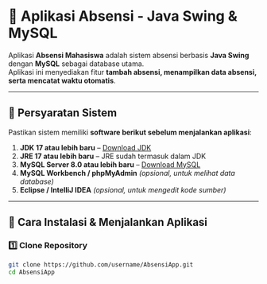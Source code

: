 # 📝 Aplikasi Absensi - Java Swing & MySQL

Aplikasi **Absensi Mahasiswa** adalah sistem absensi berbasis **Java Swing** dengan **MySQL** sebagai database utama.  
Aplikasi ini menyediakan fitur **tambah absensi, menampilkan data absensi, serta mencatat waktu otomatis**.

---

## 🚀 **Persyaratan Sistem**
Pastikan sistem memiliki **software berikut sebelum menjalankan aplikasi**:
1. **JDK 17 atau lebih baru** – [Download JDK](https://www.oracle.com/java/technologies/javase-downloads.html)
2. **JRE 17 atau lebih baru** – JRE sudah termasuk dalam JDK
3. **MySQL Server 8.0 atau lebih baru** – [Download MySQL](https://dev.mysql.com/downloads/)
4. **MySQL Workbench / phpMyAdmin** *(opsional, untuk melihat data database)*
5. **Eclipse / IntelliJ IDEA** *(opsional, untuk mengedit kode sumber)*

---

## 🔧 **Cara Instalasi & Menjalankan Aplikasi**
### **1️⃣ Clone Repository**
```sh
git clone https://github.com/username/AbsensiApp.git
cd AbsensiApp
